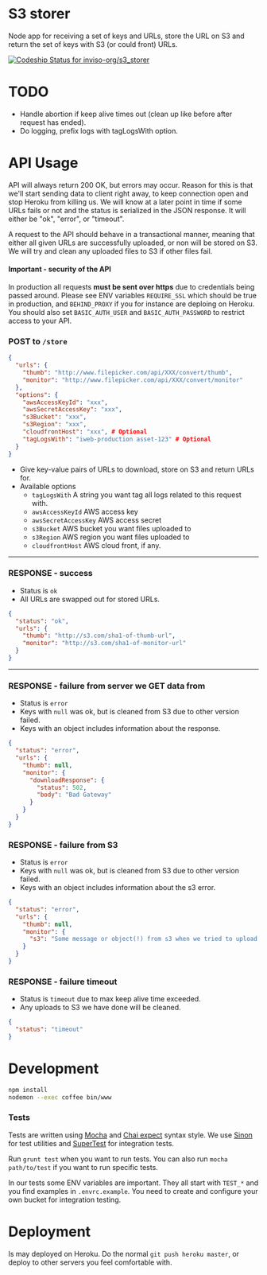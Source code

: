 # S3 storer

Node app for receiving a set of keys and URLs, store the URL on S3 and
return the set of keys with S3 (or could front) URLs.

[ ![Codeship Status for inviso-org/s3_storer](https://www.codeship.io/projects/650e6580-2260-0132-8503-364bcc8fbc9d/status)](https://www.codeship.io/projects/36519)

# TODO

* Handle abortion if keep alive times out (clean up like before after request has ended).
* Do logging, prefix logs with tagLogsWith option.


# API Usage

API will always return 200 OK, but errors may occur. Reason for this is that we'll
start sending data to client right away, to keep connection open and stop Heroku from killing us.
We will know at a later point in time if some URLs fails or not and the status is serialized
in the JSON response. It will either be "ok", "error", or "timeout".

A request to the API should behave in a transactional manner, meaning that either all
given URLs are successfully uploaded, or non will be stored on S3. We will try and clean
any uploaded files to S3 if other files fail.

#### Important - security of the API
In production all requests **must be sent over https** due to credentials being passed around. Please
see ENV variables `REQUIRE_SSL` which should be true in production, and `BEHIND_PROXY` if you for instance
are deploing on Heroku. You should also set `BASIC_AUTH_USER` and `BASIC_AUTH_PASSWORD` to restrict
access to your API.

### POST to `/store`
```json
{
  "urls": {
    "thumb": "http://www.filepicker.com/api/XXX/convert/thumb",
    "monitor": "http://www.filepicker.com/api/XXX/convert/monitor"
  },
  "options": {
    "awsAccessKeyId": "xxx",
    "awsSecretAccessKey": "xxx",
    "s3Bucket": "xxx",
    "s3Region": "xxx",
    "cloudfrontHost": "xxx", # Optional
    "tagLogsWith": "iweb-production asset-123" # Optional
  }
}
```
* Give key-value pairs of URLs to download, store on S3 and return URLs for.
* Available options
  * `tagLogsWith` A string you want tag all logs related to this request with.
  * `awsAccessKeyId` AWS access key
  * `awsSecretAccessKey` AWS access secret
  * `s3Bucket` AWS bucket you want files uploaded to
  * `s3Region` AWS region you want files uploaded to
  * `cloudfrontHost` AWS cloud front, if any.

--------------------------------

### RESPONSE - success
* Status is `ok`
* All URLs are swapped out for stored URLs.

```json
{
  "status": "ok",
  "urls": {
    "thumb": "http://s3.com/sha1-of-thumb-url",
    "monitor": "http://s3.com/sha1-of-monitor-url"
  }
}
```

--------------------------------


### RESPONSE - failure from server we GET data from
* Status is `error`
* Keys with `null` was ok, but is cleaned from S3 due to other version failed.
* Keys with an object includes information about the response.

```json
{
  "status": "error",
  "urls": {
    "thumb": null,
    "monitor": {
      "downloadResponse": {
        "status": 502,
        "body": "Bad Gateway"
      }
    }
  }
}
```

### RESPONSE - failure from S3
* Status is `error`
* Keys with `null` was ok, but is cleaned from S3 due to other version failed.
* Keys with an object includes information about the s3 error.

```json
{
  "status": "error",
  "urls": {
    "thumb": null,
    "monitor": {
      "s3": "Some message or object(!) from s3 when we tried to upload this file"
    }
  }
}
```


### RESPONSE - failure timeout
* Status is `timeout` due to max keep alive time exceeded.
* Any uploads to S3 we have done will be cleaned.

```json
{
  "status": "timeout"
}
```



# Development

```bash
npm install
nodemon --exec coffee bin/www
```




### Tests
Tests are written using [Mocha](http://visionmedia.github.io/mocha/) and
[Chai expect](http://chaijs.com/guide/styles/#expect) syntax style.
We use [Sinon](http://sinonjs.org/) for test utilities
and [SuperTest](https://github.com/visionmedia/supertest) for integration tests.

Run `grunt test` when you want to run tests.
You can also run `mocha path/to/test` if you want to run specific tests.

In our tests some ENV variables are important. They all start with `TEST_*`
and you find examples in `.envrc.example`. You need to create and configure your own bucket
for integration testing.


# Deployment
Is may deployed on Heroku. Do the normal `git push heroku master`, or deploy to other servers
you feel comfortable with.
